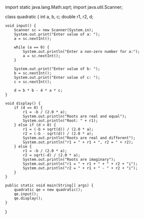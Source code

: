 import static java.lang.Math.sqrt;
import java.util.Scanner;

class quadratic {
    int a, b, c;
    double r1, r2, d;

    void input() {
        Scanner sc = new Scanner(System.in);
        System.out.print("Enter value of a: ");
        a = sc.nextInt();
        
        while (a == 0) {
            System.out.println("Enter a non-zero number for a:");
            a = sc.nextInt();
        }
        
        System.out.print("Enter value of b: ");
        b = sc.nextInt();
        System.out.print("Enter value of c: ");
        c = sc.nextInt();
        
        d = b * b - 4 * a * c;
    }

    void display() {
        if (d == 0) {
            r1 = -b / (2.0 * a);
            System.out.println("Roots are real and equal");
            System.out.println("Root: " + r1);
        } else if (d > 0) {
            r1 = (-b + sqrt(d)) / (2.0 * a);
            r2 = (-b - sqrt(d)) / (2.0 * a);
            System.out.println("Roots are real and different");
            System.out.println("r1 = " + r1 + ", r2 = " + r2);
        } else {
            r1 = -b / (2.0 * a);
            r2 = sqrt(-d) / (2.0 * a);
            System.out.println("Roots are imaginary");
            System.out.println("r1 = " + r1 + " + " + r2 + "i");
            System.out.println("r2 = " + r1 + " - " + r2 + "i");
        }
    }

    public static void main(String[] args) {
        quadratic qe = new quadratic();
        qe.input();
        qe.display();
    }
}
